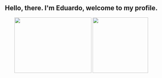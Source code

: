 <div align="center">
  <h2>Hello, there. I'm Eduardo, welcome to my profile.</h2>
</div>

<div align="center">
  <img src="https://media.tenor.com/kPBZR1JS2MUAAAAC/lain-serial-experiments-lain.gif" width="250px" height="180px" />
  <img height="180px" src="https://github-readme-stats.vercel.app/api/top-langs/?username=eduardofreitas2&layout=compact&langs_count=7&theme=dark&count_private=true"/>
</div>
